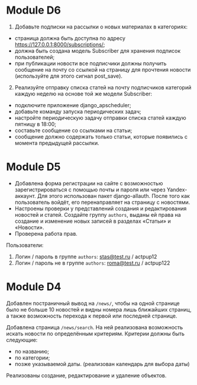 # Module D6
1. Добавьте подписки на рассылки о новых материалах в категориях:
* страница должна быть доступна по адресу https://127.0.0.1:8000/subscriptions/;
* должна быть создана модель Subscriber для хранения подписок пользователей;
* при публикации новости все подписчики должны получить сообщение на почту со ссылкой на страницу для прочтения новости (используйте для этого сигнал post_save).
2. Реализуйте отправку списка статей на почту подписчиков категорий каждую неделю на основе той же модели Subscriber:
* подключите приложение django_apscheduler;
* добавьте команду запуска периодических задач;
* настройте периодическую задачу отправки списка статей каждую пятницу в 18:00;
* составьте сообщение со ссылками на статьи;
* сообщение должно содержать только статьи, которые появились с момента предыдущей рассылки.

# Module D5
* Добавлена форма регистрации на сайте с возможностью зарегистрироваться с помощью почты и пароля или через Yandex-аккаунт. Для этого использован пакет django-allauth. После того как пользователь войдёт, его перенаправляет на страницу с новостями.
* Настроены проверки у представлений создания и редактирования новостей и статей. Создайте группу `authors`, выданы ей права на создание и изменение новых записей в разделах «Статьи» и «Новости».
* Проверена работа прав.

Пользователи:
1. Логин / пароль в группе `authors`: stas@test.ru / actpup12
2. Логин / пароль не в группе `authors`: roma@test.ru / actpup122


# Module D4
Добавлен постраничный вывод на `/news/`, чтобы на одной странице было не больше 10 новостей и видны номера лишь ближайших страниц, а также возможность перехода к первой или последней странице.

Добавлена страница `/news/search`. На ней реализована возможность искать новости по определённым критериям. Критерии должны быть следующие:
* по названию;
* по категории;
* позже указываемой даты. (реализован календарь для выбора даты)

Реализованы создание, редактирование и удаление объектов.

